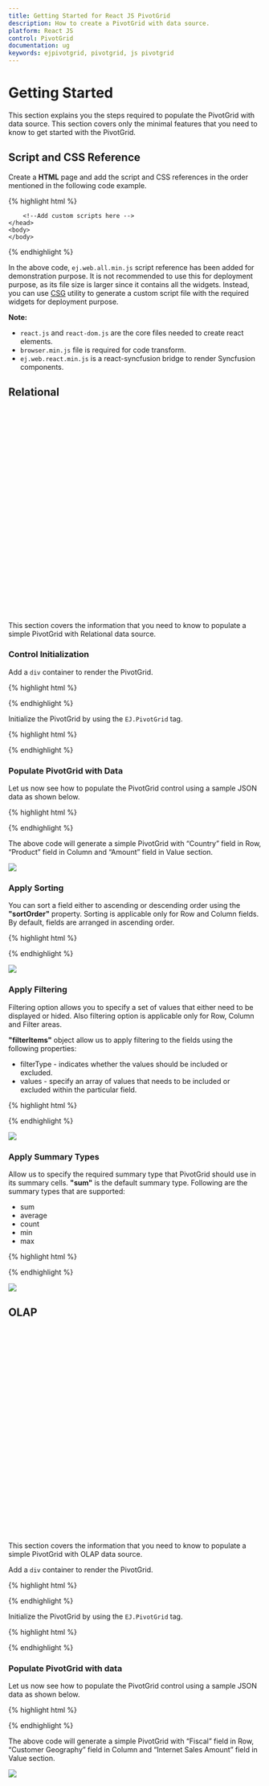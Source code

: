 ```yaml
---
title: Getting Started for React JS PivotGrid
description: How to create a PivotGrid with data source.
platform: React JS
control: PivotGrid
documentation: ug
keywords: ejpivotgrid, pivotgrid, js pivotgrid
---
```


# Getting Started

This section explains you the steps required to populate the PivotGrid with data source. This section covers only the minimal features that you need to know to get started with the PivotGrid.

## Script and CSS Reference

Create a **HTML** page and add the script and CSS references in the order mentioned in the following code example.

{% highlight html %}

<!DOCTYPE html>
<html>
    <head>
        <!-- Essential Studio for JavaScript  theme reference -->
        <link rel="stylesheet" href="http://cdn.syncfusion.com/14.3.0.49/js/web/bootstrap-theme/ej.web.all.min.css" />           
        <!--  react script  -->
        <script src="https://cdnjs.cloudflare.com/ajax/libs/react/15.2.1/react.js"></script>
        <script src="https://cdnjs.cloudflare.com/ajax/libs/react/15.2.1/react-dom.js"></script>
        <script src="https://cdnjs.cloudflare.com/ajax/libs/babel-core/5.8.34/browser.min.js"></script>
        <!--  jquery script  -->
        <script src="https://code.jquery.com/jquery-3.0.0.min.js"></script>
        <!-- Essential JS UI widget -->    
        <script src="http://cdn.syncfusion.com/14.3.0.49/js/web/ej.web.all.min.js"></script>
        <script src="http://cdn.syncfusion.com/14.3.0.49/js/common/ej.web.react.min.js"></script>

        <!--Add custom scripts here -->
    </head>
    <body>
    </body>
</html>

{% endhighlight %}

In the above code, `ej.web.all.min.js` script reference has been added for demonstration purpose. It is not recommended to use this for deployment purpose, as its file size is larger since it contains all the widgets. Instead, you can use [CSG](http://csg.syncfusion.com/# "") utility to generate a custom script file with the required widgets for deployment purpose.

**Note:**

* `react.js` and `react-dom.js` are the core files needed to create react elements.
* `browser.min.js` file is required for code transform.
* `ej.web.react.min.js`  is a react-syncfusion bridge to render Syncfusion components.

## Relational

This section covers the information that you need to know to populate a simple PivotGrid with Relational data source.

### Control Initialization

Add a `div` container to render the PivotGrid.

{% highlight html %}

<!DOCTYPE html>
<html> 
    <body>
        <div id="PivotGrid1" style="width:99%;"></div>
    </body>
</html>

{% endhighlight %}

Initialize the PivotGrid by using the `EJ.PivotGrid` tag.

{% highlight html %}

<!DOCTYPE html>
<html>
    <head>
        <style>
            #Relational{
                width: 800px;
                height: 450px;
                overflow: auto;
            }
        </style>
    </head>       
    <body>
        <div id="PivotGrid1" style="width:99%;"></div>
        <script type="text/babel">
             ReactDOM.render(
                 <EJ.PivotGrid id="Relational"></EJ.PivotGrid>,
                 document.getElementById('PivotGrid1')
             );  
        </script>
    </body>
</html>

{% endhighlight %}

### Populate PivotGrid with Data

Let us now see how to populate the PivotGrid control using a sample JSON data as shown below.

{% highlight html %}

<script type="text/babel">
    var pivot_dataset = [
        { Amount: 100, Country: "Canada", Date: "FY 2005", Product: "Bike", Quantity: 2, State: "Alberta" },
        { Amount: 200, Country: "Canada", Date: "FY 2006", Product: "Van", Quantity: 3, State: "British Columbia" },
        { Amount: 300, Country: "Canada", Date: "FY 2007", Product: "Car", Quantity: 4, State: "Brunswick" },
        { Amount: 150, Country: "Canada", Date: "FY 2008", Product: "Bike", Quantity: 3, State: "Manitoba" },
        { Amount: 200, Country: "Canada", Date: "FY 2006", Product: "Car", Quantity: 4, State: "Ontario" },
        { Amount: 100, Country: "Canada", Date: "FY 2007", Product: "Van", Quantity: 1, State: "Quebec" },
        { Amount: 200, Country: "France", Date: "FY 2005", Product: "Bike", Quantity: 2, State: "Charente-Maritime" },
        { Amount: 250, Country: "France", Date: "FY 2006", Product: "Van", Quantity: 4, State: "Essonne" },
        { Amount: 300, Country: "France", Date: "FY 2007", Product: "Car", Quantity: 3, State: "Garonne (Haute)" },
        { Amount: 150, Country: "France", Date: "FY 2008", Product: "Van", Quantity: 2, State: "Gers" },
        { Amount: 200, Country: "Germany", Date: "FY 2006", Product: "Van", Quantity: 3, State: "Bayern" },
        { Amount: 250, Country: "Germany", Date: "FY 2007", Product: "Car", Quantity: 3, State: "Brandenburg" },
        { Amount: 150, Country: "Germany", Date: "FY 2008", Product: "Car", Quantity: 4, State: "Hamburg" },
        { Amount: 200, Country: "Germany", Date: "FY 2008", Product: "Bike", Quantity: 4, State: "Hessen" },
        { Amount: 150, Country: "Germany", Date: "FY 2007", Product: "Van", Quantity: 3, State: "Nordrhein-Westfalen" },
        { Amount: 100, Country: "Germany", Date: "FY 2005", Product: "Bike", Quantity: 2, State: "Saarland" },
        { Amount: 150, Country: "United Kingdom", Date: "FY 2008", Product: "Bike", Quantity: 5, State: "England" },
        { Amount: 250, Country: "United States", Date: "FY 2007", Product: "Car", Quantity: 4, State: "Alabama" },
        { Amount: 200, Country: "United States", Date: "FY 2005", Product: "Van", Quantity: 4, State: "California" },
        { Amount: 100, Country: "United States", Date: "FY 2006", Product: "Bike", Quantity: 2, State: "Colorado" },
        { Amount: 150, Country: "United States", Date: "FY 2008", Product: "Car", Quantity: 3, State: "New Mexico" },
        { Amount: 200, Country: "United States", Date: "FY 2005", Product: "Bike", Quantity: 4, State: "New York" },
        { Amount: 250, Country: "United States", Date: "FY 2008", Product: "Car", Quantity: 3, State: "North Carolina" },
        { Amount: 300, Country: "United States", Date: "FY 2007", Product: "Van", Quantity: 4, State: "South Carolina" }
    ];
    var  pivotdataSource = {
        data: pivot_dataset, 
        rows: [
                  { fieldName: "Country", fieldCaption: "Country" },
                  { fieldName: "State", fieldCaption: "State" }
              ], 
        columns: [{ fieldName: "Product", fieldCaption: "Product" }], 
        values: [
                    { fieldName: "Amount", fieldCaption: "Amount" },
                    { fieldName: "Quantity", fieldCaption: "Quantity" }
                ],
        filters: []
    };
   
    $(function(){
      ReactDOM.render(
        <EJ.PivotGrid id="Relational" dataSource= {pivotdataSource}></EJ.PivotGrid>,
        document.getElementById('PivotGrid1')
      );
    });
</script>

{% endhighlight %}

The above code will generate a simple PivotGrid with “Country” field in Row, “Product” field in Column and “Amount” field in Value section.

![](getting-started_images/purejs.png)

### Apply Sorting

You can sort a field either to ascending or descending order using the **"sortOrder"** property. Sorting is applicable only for Row and Column fields. By default, fields are arranged in ascending order.
 
{% highlight html %}

<script type="text/babel">
    var pivot_dataset = []; // data source
    var  pivotdataSource = {
        data: pivot_dataset, 
        rows: [
                  { fieldName: "Country", fieldCaption: "Country", sortOrder: ej.PivotAnalysis.SortOrder.Descending }
              ], 
        columns: [{ fieldName: "Product", fieldCaption: "Product" }]
        values: [
                    { fieldName: "Amount", fieldCaption: "Amount" }
                ],
        filters: []
    };
</script>

{% endhighlight %}

![](Getting-Started_images/purejssorting.png)

### Apply Filtering

Filtering option allows you to specify a set of values that either need to be displayed or hided. Also filtering option is applicable only for Row, Column and Filter areas.

**"filterItems"** object allow us to apply filtering to the fields using the following properties:

* filterType -  indicates whether the values should be included or excluded.
* values -  specify an array of values that needs to be included or excluded within the particular field.


{% highlight html %}

<script type="text/babel">
    var pivot_dataset = []; // data source
    var  pivotdataSource = {
        data: pivot_dataset, 
        rows: [ { fieldName: "Country", 
                    fieldCaption: "Country", 
                    filterItems: { 
                        filterType: ej.PivotAnalysis.FilterType.Exclude,
                        values: ["United Kingdom"]
                    } 
                  }
              ], 
        columns: [{ fieldName: "Product", 
                    fieldCaption: "Product",
                    filterItems: {
                        filterType: ej.PivotAnalysis.FilterType.Include,
                        values: ["Bike", "Car"]
                    }
                 }], 
        //....
    };
</script>

{% endhighlight %}

![](Getting-Started_images/purejsfiltering.png)

### Apply Summary Types

Allow us to specify the required summary type that PivotGrid should use in its summary cells. **"sum"** is the default summary type. Following are the summary types that are supported:

* sum
* average
* count
* min
* max

{% highlight html %}

<script type="text/babel">
    var pivot_dataset = []; // data source
    var  pivotdataSource = {
        data: pivot_dataset, 
        //...
        values: [
                    { fieldName: "Amount", fieldCaption: "Amount", summaryType: ej.PivotAnalysis.SummaryType.Average },
                    { fieldName: "Quantity", fieldCaption: "Quantity", summaryType: ej.PivotAnalysis.SummaryType.Sum }
                ],
        filters: []
    };
</script>

{% endhighlight %}    

![](Getting-Started_images/purejssummarytype.png)

## OLAP

This section covers the information that you need to know to populate a simple PivotGrid with OLAP data source.

Add a `div` container to render the PivotGrid.

{% highlight html %}

<!DOCTYPE html>
<html> 
    <body>
        <div id="PivotGrid1" style="width:99%;"></div>
    </body>
</html>

{% endhighlight %}

Initialize the PivotGrid by using the `EJ.PivotGrid` tag.

{% highlight html %}

<!DOCTYPE html>
<html>
    <head>
        <style>
          #Olap{
            width: 800px;
            height: 450px;
            overflow: auto;
          }
        </style>
    </head>       
    <body>
        <div id="PivotGrid1" style="width:99%;"></div>
        <script type="text/babel">
             ReactDOM.render(
                   <EJ.PivotGrid id="Olap"></EJ.PivotGrid>,
                   document.getElementById('PivotGrid1')
             );  
        </script>
    </body>
</html>

{% endhighlight %}

### Populate PivotGrid with data

Let us now see how to populate the PivotGrid control using a sample JSON data as shown below.

{% highlight html %}

<script type="text/babel">
    var Olap_dataSource={
        data: "http://bi.syncfusion.com/olap/msmdpump.dll", 
        catalog: "Adventure Works DW 2008 SE", //"Adventure Works DW 2008 SEtandard Edition
        cube: "Adventure Works", rows: [{ fieldName: "[Date].[Fiscal]" }], columns: [{ fieldName: "[Customer].[Customer Geography]" }],
        values: [{ measures: [{ fieldName: "[Measures].[Internet Sales Amount]" }], axis: "columns" }]    
    };

    $(function(){
      ReactDOM.render(
        <EJ.PivotGrid id="Olap" dataSource= {Olap_dataSource}></EJ.PivotGrid>,
        document.getElementById('PivotGrid1')
      );
    });
</script>

{% endhighlight %}

The above code will generate a simple PivotGrid with “Fiscal” field in Row, “Customer Geography” field in Column and “Internet Sales Amount” field in Value section.

![](getting-started_images/Olap.png)